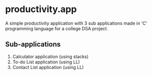 # productivity.app
A simple productivity application with 3 sub applications made in 'C' programming language for a college DSA project. 

## Sub-applications
1. Calculator application (using stacks)
2. To-do List application (using LL)
3. Contact List application (using LL)
